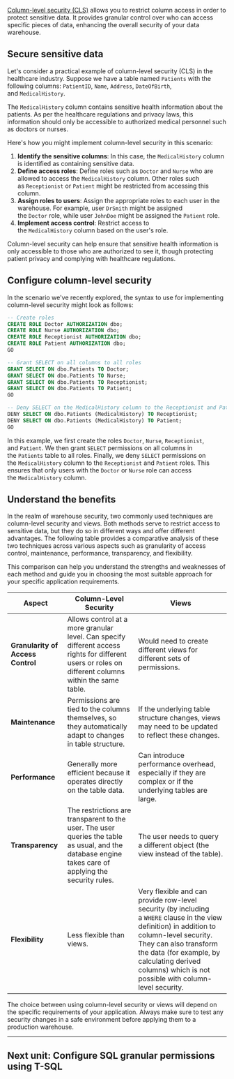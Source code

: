 
[Column-level security (CLS)](https://learn.microsoft.com/en-us/fabric/data-warehouse/column-level-security) allows you to restrict column access in order to protect sensitive data. It provides granular control over who can access specific pieces of data, enhancing the overall security of your data warehouse.

## Secure sensitive data

Let's consider a practical example of column-level security (CLS) in the healthcare industry. Suppose we have a table named `Patients` with the following columns: `PatientID`, `Name`, `Address`, `DateOfBirth`, and `MedicalHistory`.

The `MedicalHistory` column contains sensitive health information about the patients. As per the healthcare regulations and privacy laws, this information should only be accessible to authorized medical personnel such as doctors or nurses.

Here's how you might implement column-level security in this scenario:

1. **Identify the sensitive columns**: In this case, the `MedicalHistory` column is identified as containing sensitive data.
2. **Define access roles**: Define roles such as `Doctor` and `Nurse` who are allowed to access the `MedicalHistory` column. Other roles such as `Receptionist` or `Patient` might be restricted from accessing this column.
3. **Assign roles to users**: Assign the appropriate roles to each user in the warehouse. For example, user `DrSmith` might be assigned the `Doctor` role, while user `JohnDoe` might be assigned the `Patient` role.
4. **Implement access control**: Restrict access to the `MedicalHistory` column based on the user's role.

Column-level security can help ensure that sensitive health information is only accessible to those who are authorized to see it, though protecting patient privacy and complying with healthcare regulations.

## Configure column-level security

In the scenario we've recently explored, the syntax to use for implementing column-level security might look as follows:

```sql
-- Create roles
CREATE ROLE Doctor AUTHORIZATION dbo;
CREATE ROLE Nurse AUTHORIZATION dbo;
CREATE ROLE Receptionist AUTHORIZATION dbo;
CREATE ROLE Patient AUTHORIZATION dbo;
GO

-- Grant SELECT on all columns to all roles
GRANT SELECT ON dbo.Patients TO Doctor;
GRANT SELECT ON dbo.Patients TO Nurse;
GRANT SELECT ON dbo.Patients TO Receptionist;
GRANT SELECT ON dbo.Patients TO Patient;
GO

-- Deny SELECT on the MedicalHistory column to the Receptionist and Patient roles
DENY SELECT ON dbo.Patients (MedicalHistory) TO Receptionist;
DENY SELECT ON dbo.Patients (MedicalHistory) TO Patient;
GO
```

In this example, we first create the roles `Doctor`, `Nurse`, `Receptionist`, and `Patient`. We then grant `SELECT` permissions on all columns in the `Patients` table to all roles. Finally, we deny `SELECT` permissions on the `MedicalHistory` column to the `Receptionist` and `Patient` roles. This ensures that only users with the `Doctor` or `Nurse` role can access the `MedicalHistory` column.

## Understand the benefits

In the realm of warehouse security, two commonly used techniques are column-level security and views. Both methods serve to restrict access to sensitive data, but they do so in different ways and offer different advantages. The following table provides a comparative analysis of these two techniques across various aspects such as granularity of access control, maintenance, performance, transparency, and flexibility.

This comparison can help you understand the strengths and weaknesses of each method and guide you in choosing the most suitable approach for your specific application requirements.

|Aspect|Column-Level Security|Views|
|---|---|---|
|**Granularity of Access Control**|Allows control at a more granular level. Can specify different access rights for different users or roles on different columns within the same table.|Would need to create different views for different sets of permissions.|
|**Maintenance**|Permissions are tied to the columns themselves, so they automatically adapt to changes in table structure.|If the underlying table structure changes, views may need to be updated to reflect these changes.|
|**Performance**|Generally more efficient because it operates directly on the table data.|Can introduce performance overhead, especially if they are complex or if the underlying tables are large.|
|**Transparency**|The restrictions are transparent to the user. The user queries the table as usual, and the database engine takes care of applying the security rules.|The user needs to query a different object (the view instead of the table).|
|**Flexibility**|Less flexible than views.|Very flexible and can provide row-level security (by including a `WHERE` clause in the view definition) in addition to column-level security. They can also transform the data (for example, by calculating derived columns) which is not possible with column-level security.|

The choice between using column-level security or views will depend on the specific requirements of your application. Always make sure to test any security changes in a safe environment before applying them to a production warehouse.

---

## Next unit: Configure SQL granular permissions using T-SQL